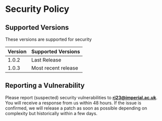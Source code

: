 # Security Policy

## Supported Versions

These versions are supported for security

| Version   | Supported Versions                        |
| --------- | ----------------------------------------- |
| 1.0.2    | Last Release                              |
| 1.0.3    | Most recent release                       |

## Reporting a Vulnerability

Please report (suspected) security vulnerabilities to
**[rj23@imperial.ac.uk](mailto:rj23@imperial.ac.uk)**. You will receive a response from
us within 48 hours. If the issue is confirmed, we will release a patch as soon
as possible depending on complexity but historically within a few days.

